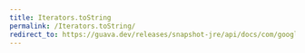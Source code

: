 ```yaml
---
title: Iterators.toString
permalink: /Iterators.toString/
redirect_to: https://guava.dev/releases/snapshot-jre/api/docs/com/google/common/collect/Iterators.html#toString-java.util.Iterator-
---
```

